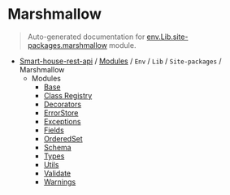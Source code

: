 # Marshmallow

> Auto-generated documentation for [env.Lib.site-packages.marshmallow](..\..\..\..\..\env\Lib\site-packages\marshmallow\__init__.py) module.

- [Smart-house-rest-api](..\..\..\..\README.md#description) / [Modules](..\..\..\..\MODULES.md#smart-house-rest-api-modules) / `Env` / `Lib` / `Site-packages` / Marshmallow
    - Modules
        - [Base](base.md#base)
        - [Class Registry](class_registry.md#class-registry)
        - [Decorators](decorators.md#decorators)
        - [ErrorStore](error_store.md#errorstore)
        - [Exceptions](exceptions.md#exceptions)
        - [Fields](fields.md#fields)
        - [OrderedSet](orderedset.md#orderedset)
        - [Schema](schema.md#schema)
        - [Types](types.md#types)
        - [Utils](utils.md#utils)
        - [Validate](validate.md#validate)
        - [Warnings](warnings.md#warnings)
